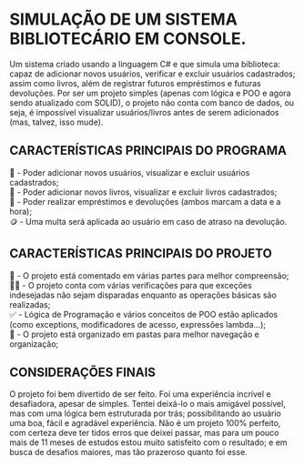 # SIMULAÇÃO DE UM SISTEMA BIBLIOTECÁRIO EM CONSOLE.
Um sistema criado usando a linguagem C# e que simula uma biblioteca: capaz de adicionar novos usuários, verificar e excluir usuários cadastrados; assim como livros, além de registrar futuros empréstimos e futuras devoluções.
Por ser um projeto simples (apenas com lógica e POO e agora sendo atualizado com SOLID), o projeto não conta com banco de dados, ou seja, é impossível visualizar usuários/livros antes de serem adicionados (mas, talvez, isso mude).

## CARACTERÍSTICAS PRINCIPAIS DO PROGRAMA
🤵​ - Poder adicionar novos usuários, visualizar e excluir usuários cadastrados; <br>
​📙​ - Poder adicionar novos livros, visualizar e excluir livros cadastrados; <br>
📑​ - Poder realizar empréstimos e devoluções (ambos marcam a data e a hora); <br>
🪙 - Uma multa será aplicada ao usuário em caso de atraso na devolução.

## CARACTERÍSTICAS PRINCIPAIS DO PROJETO
💬​​ - O projeto está comentado em várias partes para melhor compreensão; <br>
​​🤷‍♂️​ - O projeto conta com várias verificações para que exceções indesejadas não sejam disparadas enquanto as operações básicas são realizadas; <br>
​✅​ - Lógica de Programação e vários conceitos de POO estão aplicados (como exceptions, modificadores de acesso, expressões lambda...); <br>
📁 - O projeto está organizado em pastas para melhor navegação e organização;

## CONSIDERAÇÕES FINAIS
O projeto foi bem divertido de ser feito. Foi uma experiência incrível e desafiadora, apesar de simples. Tentei deixá-lo o mais amigável possível, mas com uma lógica bem estruturada por trás; possibilitando ao usuário uma boa, fácil e agradável experiência. Não é um projeto 100% perfeito, com certeza deve ter tidos erros que deixei passar, mas para um pouco mais de 11 meses de estudos estou muito satisfeito com o resultado; e em busca de desafios maiores, mas tão prazeroso quanto foi esse. <br>
